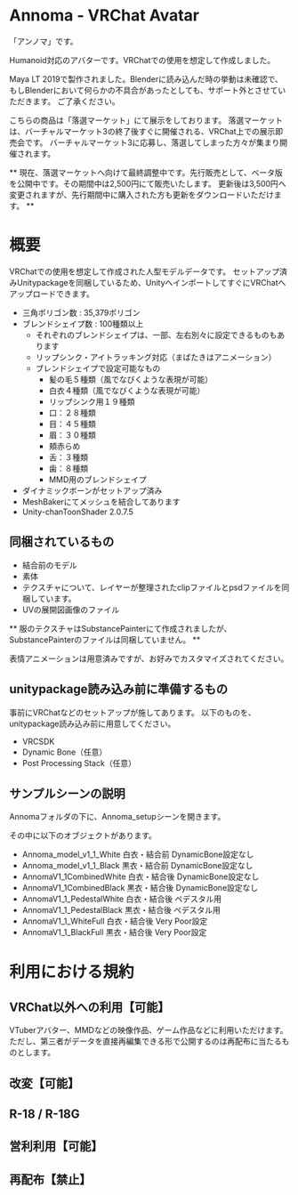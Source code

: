 # Annoma - VRChat Avatar

「アンノマ」です。

Humanoid対応のアバターです。VRChatでの使用を想定して作成しました。

Maya LT 2019で製作されました。Blenderに読み込んだ時の挙動は未確認で、もしBlenderにおいて何らかの不具合があったとしても、サポート外とさせていただきます。
ご了承ください。

こちらの商品は「落選マーケット」にて展示をしております。
落選マーケットは、バーチャルマーケット3の終了後すぐに開催される、VRChat上での展示即売会です。
バーチャルマーケット3に応募し、落選してしまった方々が集まり開催されます。

** 現在、落選マーケットへ向けて最終調整中です。先行販売として、ベータ版を公開中です。その期間中は2,500円にて販売いたします。
更新後は3,500円へ変更されますが、先行期間中に購入された方も更新をダウンロードいただけます。 **

# 概要

VRChatでの使用を想定して作成された人型モデルデータです。
セットアップ済みUnitypackageを同梱しているため、UnityへインポートしてすぐにVRChatへアップロードできます。

- 三角ポリゴン数 : 35,379ポリゴン
- ブレンドシェイプ数 : 100種類以上
    - それぞれのブレンドシェイプは、一部、左右別々に設定できるものもあります
    - リップシンク・アイトラッキング対応（まばたきはアニメーション）
    - ブレンドシェイプで設定可能なもの
        - 髪の毛５種類（風でなびくような表現が可能）
        - 白衣４種類（風でなびくような表現が可能）
        - リップシンク用１９種類
        - 口：２８種類
        - 目：４５種類
        - 眉：３０種類
        - 頬赤らめ
        - 舌：３種類
        - 歯：８種類
        - MMD用のブレンドシェイプ
- ダイナミックボーンがセットアップ済み
- MeshBakerにてメッシュを結合してあります
- Unity-chanToonShader 2.0.7.5

## 同梱されているもの

- 結合前のモデル
- 素体
- テクスチャについて、レイヤーが整理されたclipファイルとpsdファイルを同梱しています。
- UVの展開図画像のファイル

** 服のテクスチャはSubstancePainterにて作成されましたが、SubstancePainterのファイルは同梱していません。 **

表情アニメーションは用意済みですが、お好みでカスタマイズされてください。

## unitypackage読み込み前に準備するもの

事前にVRChatなどのセットアップが施してあります。
以下のものを、unitypackage読み込み前に用意してください。

- VRCSDK
- Dynamic Bone（任意）
- Post Processing Stack（任意）

## サンプルシーンの説明

Annomaフォルダの下に、Annoma_setupシーンを開きます。

その中に以下のオブジェクトがあります。

- Annoma_model_v1_1_White
    白衣・結合前 DynamicBone設定なし
- Annoma_model_v1_1_Black
    黒衣・結合前 DynamicBone設定なし
- AnnomaV1_1CombinedWhite
    白衣・結合後 DynamicBone設定なし
- AnnomaV1_1CombinedBlack
    黒衣・結合後 DynamicBone設定なし
- AnnomaV1_1_PedestalWhite
    白衣・結合後 ペデスタル用
- AnnomaV1_1_PedestalBlack
    黒衣・結合後 ペデスタル用
- AnnomaV1_1_WhiteFull
    白衣・結合後 Very Poor設定
- AnnomaV1_1_BlackFull
    黒衣・結合後 Very Poor設定

# 利用における規約

## VRChat以外への利用【可能】
VTuberアバター、MMDなどの映像作品、ゲーム作品などに利用いただけます。
ただし、第三者がデータを直接再編集できる形で公開するのは再配布に当たるものとします。

## 改変【可能】

## R-18 / R-18G

## 営利利用【可能】

## 再配布【禁止】





